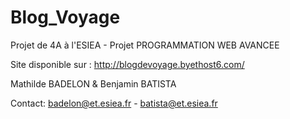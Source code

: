 # Blog_Voyage

Projet de 4A à l'ESIEA - Projet PROGRAMMATION WEB AVANCEE

Site disponible sur : http://blogdevoyage.byethost6.com/

Mathilde BADELON & Benjamin BATISTA

Contact: badelon@et.esiea.fr - batista@et.esiea.fr
